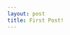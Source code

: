 ```yaml
---
layout: post
title: First Post!
---
```


<script async src="//jsfiddle.net/y1f3hmwx/embed/"></script>
